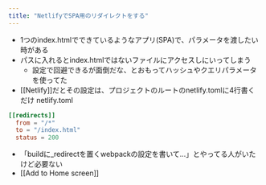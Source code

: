 ```yaml
---
title: "NetlifyでSPA用のリダイレクトをする"
---
```


- 1つのindex.htmlでできているようなアプリ(SPA)で、パラメータを渡したい時がある
- パスに入れるとindex.htmlではないファイルにアクセスしにいってしまう
    - 設定で回避できるが面倒だな、とおもってハッシュやクエリパラメータを使ってた
- [[Netlify]]だとその設定は、プロジェクトのルートのnetlify.tomlに4行書くだけ
netlify.toml

```toml
[[redirects]]
  from = "/*"
  to = "/index.html"
  status = 200
```


- 「buildに_redirectを置くwebpackの設定を書いて…」とやってる人がいたけど必要ない
- [[Add to Home screen]]
